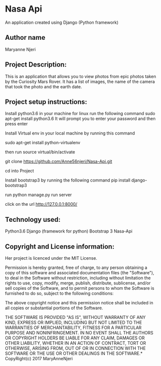 # Nasa Api
 An application created using Django
 (Python framework)

## Author name
Maryanne Njeri



## Project Description:
This is an application that allows you to view photos from epic photos taken by the Curiosity
Mars Rover.
It has a list of images, the name of the camera that took the photo and the earth date.



## Project setup instructions:
Install python3.6 in your machine for linux run the following command
sudo apt-get install python3.6
It will prompt you to enter your password and then press enter


Install Virtual env in your local machine by  running this command

sudo apt-get install python-virtualenv

then run  source virtual/bin/activate



git clone https://github.com/Anne56njeri/Nasa-Api.git

cd into Project

Install bootstrap3 by running the following command
pip install django-bootstrap3

run python manage.py run server

click on the url  http://127.0.0.1:8000/




## Technology used:
Python3.6
Django (framework for python)
Bootstrap 3
Nasa-Api




## Copyright and License information:
Her  project is licenced under the MIT License.

Permission is hereby granted, free of charge, to any person obtaining a copy of this software and associated documentation files (the "Software"), to deal in the Software without restriction, including without limitation the rights to use, copy, modify, merge, publish, distribute, sublicense, and/or sell copies of the Software, and to permit persons to whom the Software is furnished to do so, subject to the following conditions:

The above copyright notice and this permission notice shall be included in all copies or substantial portions of the Software.

THE SOFTWARE IS PROVIDED "AS IS", WITHOUT WARRANTY OF ANY KIND, EXPRESS OR IMPLIED, INCLUDING BUT NOT LIMITED TO THE WARRANTIES OF MERCHANTABILITY, FITNESS FOR A PARTICULAR PURPOSE AND NONINFRINGEMENT. IN NO EVENT SHALL THE AUTHORS OR COPYRIGHT HOLDERS BE LIABLE FOR ANY CLAIM, DAMAGES OR OTHER LIABILITY, WHETHER IN AN ACTION OF CONTRACT, TORT OR OTHERWISE, ARISING FROM, OUT OF OR IN CONNECTION WITH THE SOFTWARE OR THE USE OR OTHER DEALINGS IN THE SOFTWARE.* CopyRight(c) 2017 MaryAnneNjeri
